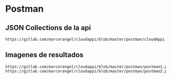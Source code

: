 # Postman

## JSON Collections de la api
```
https://gitlab.com/marcorangel/cloudappi/blob/master/postman/cloudAppi.postman_collection.json
```

## Imagenes de resultados

```
https://gitlab.com/marcorangel/cloudappi/blob/master/postman/postman1.png
https://gitlab.com/marcorangel/cloudappi/blob/master/postman/postman2.png
```